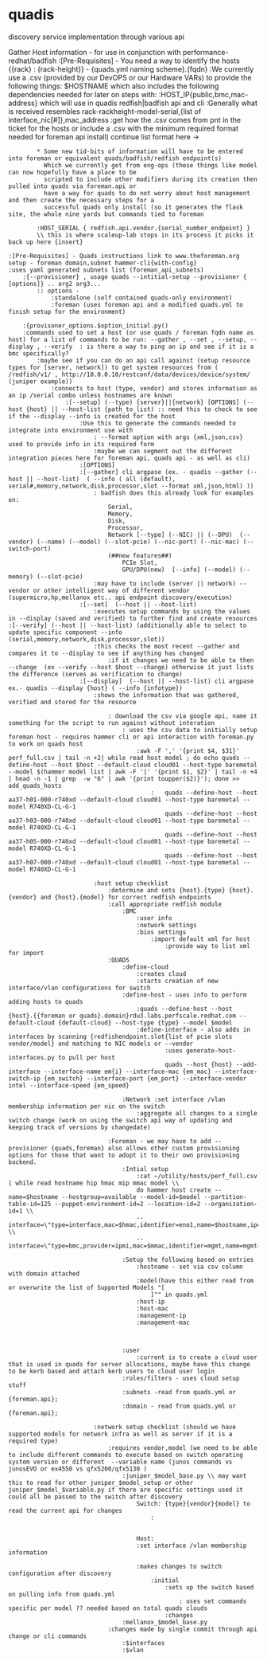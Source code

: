 # quadis
discovery service implementation through various api

Gather Host information - for use in conjunction with performance-redhat/badfish
    :[Pre-Requisites] - You need a way to identify the hosts {{rack} : {rack-height}} - {quads.yml naming scheme}.{fqdn}
        :We currently use a .csv (provided by our DevOPS or our Hardware VARs) to provide the following things: $HOSTNAME which also includes the following dependencies needed for later on steps with:
            :HOST_IP{public,bmc,mac-address} which will use in quadis redfish|badfish api and cli
                :Generally what is received resembles rack-rackheight-model-serial,{list of interface_nic[#]},mac_address
                    :get how the .csv comes from pnt in the ticket for the hosts or include a .csv with the minimum required format needed for foreman api install)
                        continue list format here ->

            * Some new tid-bits of information will have to be entered into foreman or equivalent quads/badfish/redfish endpoint(s)
              Which we currently get from eng-ops (these things like model can now hopefully have a place to be
              scripted to include other modifiers during its creation then pulled into quads via foreman.api or
              have a way for quads to do not worry about host management and then create the necessary steps for a
              successful quads only install (so it generates the flask site, the whole nine yards but commands tied to foreman

            :HOST_SERIAL { redfish.api.vendor.{serial_number_endpoint} }
            \\ this is where scaleup-lab stops in its process it picks it back up here {insert}

    :[Pre-Requisites] - Quads instructions link to www.theforeman.org setup - foreman domain,subnet hammer-cli{with-config}
    :uses yaml generated subnets list (foreman_api_subnets)
        :{--provisioner} , usage quads --intitial-setup --provisioner { [options]} .. arg2 arg3...
            :: options -
                :standalone (self contained quads-only environment)
                :foreman (uses foreman api and a modified quads.yml to finish setup for the environment)

        :{provisoner_options.$option_initial.py()
        :commands used to set a host (or use quads / foreman fqdn name as host) for a list of commands to be run: --gather , --set , --setup, --display , --verify  : is there a way to ping an ip and see if it is a bmc specifically?
            :maybe see if you can do an api call against (setup resource types for [server, network]) to get system resources from ( /redfish/v1/ , http://10.0.0.10/restconf/data/devices/device/system/ (juniper example))
                :connects to host (type, vendor) and stores information as an ip /serial combo unless hostnames are known
                    :[--setup] (--type) {server}||{network} [OPTIONS] (--host {host} || --host-list {path_to_list) :: need this to check to see if the --display --info is created for the host
                        :Use this to generate the commands needed to integrate into environment use with
                            : --format option with args {xml,json,csv} used to provide info in its required form
                            :maybe we can segment out the different integration pieces here for foreman api, quads api - as well as cli)
                        :[OPTIONS]
                        :[--gather] cli argpase (ex. - quadis --gather (--host || --host-list)  ( --info ( all (default), serial#,memory,network,disk,processor,slot --format xml,json,html) ))
                            : badfish does this already look for examples on:
                                Serial,
                                Memory,
                                Disk,
                                Processor,
                                Network [--type] (--NIC) || (--DPU)  (--vendor) (--name) (--model) (--slot-pcie) (--nic-port) (--nic-mac) (--switch-port)
                                (##new features##)
                                    PCIe Slot,
                                    GPU/DPU(new)  [--info] (--model) (--memory) (--slot-pcie)
                            :may have to include (server || network) --vendor or other intelligent way of different vendor (supermicro,hp,mellanox etc.. api endpoint discovery/execution)
                        :[--set]  (--host || --host-list)
                            :executes setup commands by using the values in --display (saved and verified) to further find and create resources                  :[--verify] (--host || --host-list) (additionally able to select to update specific component --info (serial,memory,network,disk,processor,slot))
                            :this checks the most recent --gather and compares it to --display to see if anything has changed
                                :if it changes we need to be able to then --change  (ex --verify --host $host --change) otherwise it just lists the difference (serves as verification to change)
                        :[--display]  (--host || --host-list) cli argpase ex.- quadis --display {host} ( --info {infotype})
                            :shows the information that was gathered, verified and stored for the resource

                                : download the csv via google api, name it something for the script to run against without interation
                                    : uses the csv data to initially setup foreman host - requires hammer cli or api interaction with foreman.py to work on quads host
                                        :awk -F ',' '{print $4, $31}' perf_full.csv | tail -n +2| while read host model ; do echo quads --define-host --host $host --default-cloud cloud01 --host-type baremetal --model $(hammer model list | awk -F '|' '{print $1, $2}' | tail -n +4 | head -n -1 | grep  -w "6" | awk '{print toupper($2)}'); done >> add_quads_hosts
                                            :   quads --define-host --host aa37-h01-000-r740xd --default-cloud cloud01 --host-type baremetal --model R740XD-CL-G-1
                                                quads --define-host --host aa37-h03-000-r740xd --default-cloud cloud01 --host-type baremetal --model R740XD-CL-G-1
                                                quads --define-host --host aa37-h05-000-r740xd --default-cloud cloud01 --host-type baremetal --model R740XD-CL-G-1
                                                quads --define-host --host aa37-h07-000-r740xd --default-cloud cloud01 --host-type baremetal --model R740XD-CL-G-1

                            :host setup checklist
                                :determine and sets {host}.{type} {host}.{vendor} and {host}.{model} for correct redfish endpoints
                                :call appropriate redfish module
                                    :BMC
                                        :user info
                                        :network settings
                                        :bios settings
                                            :import default xml for host
                                                :provide way to list xml for import
                                :QUADS
                                    :define-cloud
                                        :creates cloud
                                        :starts creation of new interface/vlan configurations for switch
                                    :define-host - uses info to perform adding hosts to quads
                                        :quads --define-host --host {host}.{{foreman or quads}.domain}rdu3.labs.perfscale.redhat.com --default-cloud {default-cloud} --host-type {type} --model $model
                                        :define-interface - also adds in interfaces by scanning {redfishendpoint.slot{list of pcie slots vendor/model} and matching to NIC models or --vendor
                                                :uses generate-host-interfaces.py to pull per host
                                                quads --host {host} --add-interface --interface-name em{i} --interface-mac {em_mac} --interface-switch-ip {em_switch} --interface-port {em_port} --interface-vendor intel --interface-speed {em_speed}

                                    :Network :set interface /vlan membership information per nic on the switch
                                        :aggregate all changes to a single switch change (work on using the switch api way of updating and keeping track of versions by changedate)

                                :Foreman - we may have to add --provisioner {quads,foreman} also allows other custom provisioning options for those that want to adopt it to their own provisioning backend.
                                    :Intial setup
                                        :cat ~/utility/hosts/perf_full.csv | while read hostname hip hmac mip mmac model \\
                                        do hammer host create --name=$hostname --hostgroup=available --model-id=$model --partition-table-id=125 --puppet-environment-id=2 --location-id=2 --organization-id=1 \\
                                        --interface=\"type=interface,mac=$hmac,identifier=eno1,name=$hostname,ip=$hip,managed=true,primary=true,provision=true,virtual=false\" \\
                                        --interface=\"type=bmc,provider=ipmi,mac=$mmac,identifier=mgmt,name=mgmt-$hostname,ip=$mip,subnet_id=1,domain_id=1,managed=true,primary=false,provision=false,virtual=false,username=root,password=password"\

                                    :Setup the following based on entries
                                        :hostname - set via csv column with domain attached
                                        :model(have this either read from or overwrite the list of Supported Models "[
                                            ]"" in quads.yml
                                        :host-ip
                                        :host-mac
                                        :management-ip
                                        :management-mac



                                    :user
                                        :current is to create a cloud user that is used in quads for server allocations, maybe have this change to be kerb based and attach kerb users to cloud user login
                                    :roles/filters - uses cloud setup stuff
                                    :subnets -read from quads.yml or {foreman.api};
                                    :domain - read from quads.yml or {foreman.api};

                            :network setup checklist (should we have supported models for network infra as well as server if it is a required type)
                                :requires vendor,model (we need to be able to include different commands to execute based on switch operating system version or different  --variable name (junos commands vs junosEVO or ex4550 vs qfx5200/qfx5130 )
                                    :juniper_$model_base.py \\ may want this to read for other juniper_$model_setup or other juniper_$model_$variable.py if there are specific settings used it could all be passed to the switch after discovery
                                        Switch: {type}{vendor}{model} to read the current api for changes
                                            :


                                        Host:
                                        :set interface /vlan membership information

                                        :makes changes to switch configuration after discovery
                                            :initial
                                                :sets up the switch based on pulling info from quads.yml
                                                    : uses set commands specific per model ?? needed based on total quads clouds
                                                :changes
                                    :mellanox_$model_base.py
                                :changes made by single commit through api change or cli commands
                                    :$interfaces
                                    :$vlan
